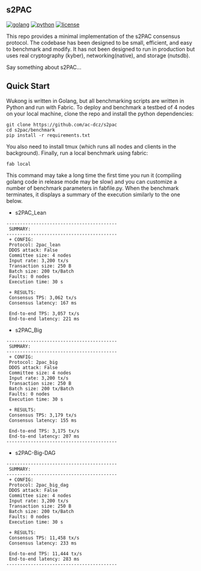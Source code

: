 ## s2PAC

[![golang](https://img.shields.io/badge/golang-1.21.1-blue?style=flat-square&logo=golang)](https://www.rust-lang.org)
[![python](https://img.shields.io/badge/python-3.9-blue?style=flat-square&logo=python&logoColor=white)](https://www.python.org/downloads/release/python-390/)
[![license](https://img.shields.io/badge/license-Apache-blue.svg?style=flat-square)](LICENSE)

This repo provides a minimal implementation of the s2PAC consensus protocol. The codebase has been designed to be small, efficient, and easy to benchmark and modify. It has not been designed to run in production but uses real cryptography (kyber), networking(native), and storage (nutsdb).

Say something about s2PAC...

## Quick Start

Wukong is written in Golang, but all benchmarking scripts are written in Python and run with Fabric. To deploy and benchmark a testbed of 4 nodes on your local machine, clone the repo and install the python dependencies:

```shell
git clone https://github.com/ac-dcz/s2pac
cd s2pac/benchmark
pip install -r requirements.txt
```

You also need to install tmux (which runs all nodes and clients in the background).
Finally, run a local benchmark using fabric:

```shell
fab local
```

This command may take a long time the first time you run it (compiling golang code in release mode may be slow) and you can customize a number of benchmark parameters in fabfile.py. When the benchmark terminates, it displays a summary of the execution similarly to the one below.

- s2PAC_Lean
```
-----------------------------------------
 SUMMARY:
-----------------------------------------
 + CONFIG:
 Protocol: 2pac_lean 
 DDOS attack: False 
 Committee size: 4 nodes
 Input rate: 3,200 tx/s
 Transaction size: 250 B
 Batch size: 200 tx/Batch
 Faults: 0 nodes
 Execution time: 30 s

 + RESULTS:
 Consensus TPS: 3,062 tx/s
 Consensus latency: 167 ms

 End-to-end TPS: 3,057 tx/s
 End-to-end latency: 221 ms

```

- s2PAC_Big
```
-----------------------------------------
 SUMMARY:
-----------------------------------------
 + CONFIG:
 Protocol: 2pac_big 
 DDOS attack: False 
 Committee size: 4 nodes
 Input rate: 3,200 tx/s
 Transaction size: 250 B
 Batch size: 200 tx/Batch
 Faults: 0 nodes
 Execution time: 30 s

 + RESULTS:
 Consensus TPS: 3,179 tx/s
 Consensus latency: 155 ms

 End-to-end TPS: 3,175 tx/s
 End-to-end latency: 207 ms
-----------------------------------------
```

- s2PAC-Big-DAG
```
-----------------------------------------
 SUMMARY:
-----------------------------------------
 + CONFIG:
 Protocol: 2pac_big_dag 
 DDOS attack: False 
 Committee size: 4 nodes
 Input rate: 3,200 tx/s
 Transaction size: 250 B
 Batch size: 200 tx/Batch
 Faults: 0 nodes
 Execution time: 30 s

 + RESULTS:
 Consensus TPS: 11,458 tx/s
 Consensus latency: 233 ms

 End-to-end TPS: 11,444 tx/s
 End-to-end latency: 283 ms
-----------------------------------------
```